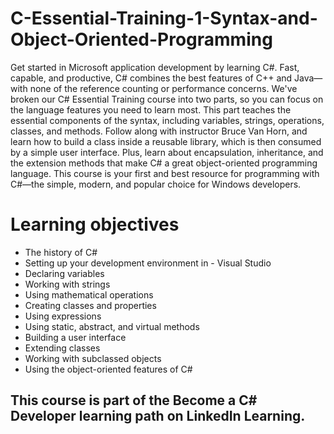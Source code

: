 # C-Essential-Training-1-Syntax-and-Object-Oriented-Programming

Get started in Microsoft application development by learning C#. Fast, capable, and productive, C# combines the best features of C++ and Java—with none of the reference counting or performance concerns. We've broken our C# Essential Training course into two parts, so you can focus on the language features you need to learn most. This part teaches the essential components of the syntax, including variables, strings, operations, classes, and methods. Follow along with instructor Bruce Van Horn, and learn how to build a class inside a reusable library, which is then consumed by a simple user interface. Plus, learn about encapsulation, inheritance, and the extension methods that make C# a great object-oriented programming language. This course is your first and best resource for programming with C#—the simple, modern, and popular choice for Windows developers.

# Learning objectives

- The history of C#
- Setting up your development environment in - Visual Studio
- Declaring variables
- Working with strings
- Using mathematical operations
- Creating classes and properties
- Using expressions
- Using static, abstract, and virtual methods
- Building a user interface
- Extending classes
- Working with subclassed objects
- Using the object-oriented features of C#

## This course is part of the Become a C# Developer learning path on LinkedIn Learning.
